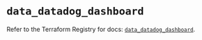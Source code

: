 # `data_datadog_dashboard`

Refer to the Terraform Registry for docs: [`data_datadog_dashboard`](https://registry.terraform.io/providers/datadog/datadog/3.71.0/docs/data-sources/dashboard).
